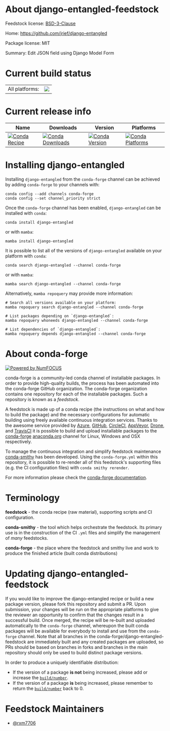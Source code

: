 About django-entangled-feedstock
================================

Feedstock license: [BSD-3-Clause](https://github.com/conda-forge/django-entangled-feedstock/blob/main/LICENSE.txt)

Home: https://github.com/jrief/django-entangled

Package license: MIT

Summary: Edit JSON field using Django Model Form

Current build status
====================


<table><tr><td>All platforms:</td>
    <td>
      <a href="https://dev.azure.com/conda-forge/feedstock-builds/_build/latest?definitionId=21137&branchName=main">
        <img src="https://dev.azure.com/conda-forge/feedstock-builds/_apis/build/status/django-entangled-feedstock?branchName=main">
      </a>
    </td>
  </tr>
</table>

Current release info
====================

| Name | Downloads | Version | Platforms |
| --- | --- | --- | --- |
| [![Conda Recipe](https://img.shields.io/badge/recipe-django--entangled-green.svg)](https://anaconda.org/conda-forge/django-entangled) | [![Conda Downloads](https://img.shields.io/conda/dn/conda-forge/django-entangled.svg)](https://anaconda.org/conda-forge/django-entangled) | [![Conda Version](https://img.shields.io/conda/vn/conda-forge/django-entangled.svg)](https://anaconda.org/conda-forge/django-entangled) | [![Conda Platforms](https://img.shields.io/conda/pn/conda-forge/django-entangled.svg)](https://anaconda.org/conda-forge/django-entangled) |

Installing django-entangled
===========================

Installing `django-entangled` from the `conda-forge` channel can be achieved by adding `conda-forge` to your channels with:

```
conda config --add channels conda-forge
conda config --set channel_priority strict
```

Once the `conda-forge` channel has been enabled, `django-entangled` can be installed with `conda`:

```
conda install django-entangled
```

or with `mamba`:

```
mamba install django-entangled
```

It is possible to list all of the versions of `django-entangled` available on your platform with `conda`:

```
conda search django-entangled --channel conda-forge
```

or with `mamba`:

```
mamba search django-entangled --channel conda-forge
```

Alternatively, `mamba repoquery` may provide more information:

```
# Search all versions available on your platform:
mamba repoquery search django-entangled --channel conda-forge

# List packages depending on `django-entangled`:
mamba repoquery whoneeds django-entangled --channel conda-forge

# List dependencies of `django-entangled`:
mamba repoquery depends django-entangled --channel conda-forge
```


About conda-forge
=================

[![Powered by
NumFOCUS](https://img.shields.io/badge/powered%20by-NumFOCUS-orange.svg?style=flat&colorA=E1523D&colorB=007D8A)](https://numfocus.org)

conda-forge is a community-led conda channel of installable packages.
In order to provide high-quality builds, the process has been automated into the
conda-forge GitHub organization. The conda-forge organization contains one repository
for each of the installable packages. Such a repository is known as a *feedstock*.

A feedstock is made up of a conda recipe (the instructions on what and how to build
the package) and the necessary configurations for automatic building using freely
available continuous integration services. Thanks to the awesome service provided by
[Azure](https://azure.microsoft.com/en-us/services/devops/), [GitHub](https://github.com/),
[CircleCI](https://circleci.com/), [AppVeyor](https://www.appveyor.com/),
[Drone](https://cloud.drone.io/welcome), and [TravisCI](https://travis-ci.com/)
it is possible to build and upload installable packages to the
[conda-forge](https://anaconda.org/conda-forge) [anaconda.org](https://anaconda.org/)
channel for Linux, Windows and OSX respectively.

To manage the continuous integration and simplify feedstock maintenance
[conda-smithy](https://github.com/conda-forge/conda-smithy) has been developed.
Using the ``conda-forge.yml`` within this repository, it is possible to re-render all of
this feedstock's supporting files (e.g. the CI configuration files) with ``conda smithy rerender``.

For more information please check the [conda-forge documentation](https://conda-forge.org/docs/).

Terminology
===========

**feedstock** - the conda recipe (raw material), supporting scripts and CI configuration.

**conda-smithy** - the tool which helps orchestrate the feedstock.
                   Its primary use is in the construction of the CI ``.yml`` files
                   and simplify the management of *many* feedstocks.

**conda-forge** - the place where the feedstock and smithy live and work to
                  produce the finished article (built conda distributions)


Updating django-entangled-feedstock
===================================

If you would like to improve the django-entangled recipe or build a new
package version, please fork this repository and submit a PR. Upon submission,
your changes will be run on the appropriate platforms to give the reviewer an
opportunity to confirm that the changes result in a successful build. Once
merged, the recipe will be re-built and uploaded automatically to the
`conda-forge` channel, whereupon the built conda packages will be available for
everybody to install and use from the `conda-forge` channel.
Note that all branches in the conda-forge/django-entangled-feedstock are
immediately built and any created packages are uploaded, so PRs should be based
on branches in forks and branches in the main repository should only be used to
build distinct package versions.

In order to produce a uniquely identifiable distribution:
 * If the version of a package **is not** being increased, please add or increase
   the [``build/number``](https://docs.conda.io/projects/conda-build/en/latest/resources/define-metadata.html#build-number-and-string).
 * If the version of a package **is** being increased, please remember to return
   the [``build/number``](https://docs.conda.io/projects/conda-build/en/latest/resources/define-metadata.html#build-number-and-string)
   back to 0.

Feedstock Maintainers
=====================

* [@rxm7706](https://github.com/rxm7706/)

